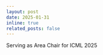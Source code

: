 ```yaml
---
layout: post
date: 2025-01-31
inline: true
related_posts: false
---
```


Serving as Area Chair for ICML 2025
